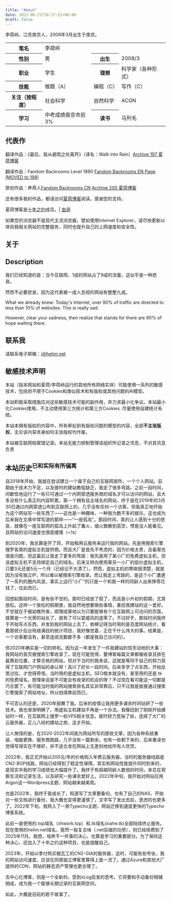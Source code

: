 ```yaml
---
title: "About"
date: 2023-06-21T10:17:51+08:00
draft: false
---
```


李荷岭，江苏南京人，2008年3月出生于南京。

<table>
<tr>
<th>笔名</th>
<td colspan="3">李荷岭</td>
</tr>
<tr>
<th>性别</th>
<td>男</td>
<th>出生</th>
<td>2008/3</td>
</tr>
<tr>
<th>职业</th>
<td>学生</td>
<th>理想</th>
<td>科学家（各种形式）</td>
</tr>
<tr>
<th>技能</th>
<td>做题（A）</td>
<td>编程（C）</td>
<td>写作（C）</td>
</tr>
<tr>
<th>关注（按程度）</th>
<td>社会科学</td>
<td>自然科学</td>
<td>ACGN</td>
</tr>
<tr>
<th>学习</th>
<td>中考成绩南京市前3%</td>
<th>读书</th>
<td>马列毛</td>
</tr>
</table>

<h2>代表作</h2>
            <p>翻译作品：《最后，我从避雨之处离开》（译名：Walk into Rain）<a href="https://blog.helim.net/index.php/archives/197/">Archive 197
                    夏荷博客</a> </p>
            <p>翻译作品：Fandom Backrooms Level 1890 <a href="https://backrooms.fandom.com/wiki/Level_198">Fandom Backrooms
                    EN
                    Page (MOVED to 198)</a></p>
            <p>原创作品：养燕人<a href="https://backrooms.fandom.com/zh/wiki/%E5%85%BB%E7%87%95%E4%BA%BA">Fandom Backrooms
                    CN</a> <a href="https://blog.helim.net/index.php/archives/200/">Archive 200 夏荷博客</a></p>
            <p>还有很多我的作品，都请访问<a href="https://blog.helim.net">夏荷博客</a>阅读。感谢您的支持。 </p>
            <p>夏荷博客是<a href="https://foreverblog.cn/">十年之约</a>成员。| <a href="https://foreverblog.cn/go.html">虫洞</a></p>
            <p>如果您的浏览器不是现代主流浏览器，譬如使用Internet Explorer，请尽快更新以体验我相关网站的完整服务，同时也提升自己的上网速度和安全性。</p>
            <h2>关于</h2>
            <h2 id="description">Description</h2>
            <p>我们已经知道的是：当今互联网，1成的网站占了9成的流量。这似乎是一种悲哀。</p>
            <p>然而不必要悲哀，因为这代表被一成人忽视的网站有整整九成。</p>
            <p>What we already knew: Today&#39;s Internet, over 90% of traffic are directed to less than 10% of
                websites.
                This is really sad.</p>
            <p>However, clear your sadness, then realize that stands for there are 90% of hope waiting there.</p>
            <h2 id="-">联系我</h2>
            <p>请联系电子邮箱：<a href="mailto:i@helim.net">i@helim.net</a> </p>
            <h2 id="-">敏感技术声明</h2>
            <p>本站（指本网站和夏荷/李荷岭运行的其他所有网络实体）可能使用一系列的敏感技术，包括但不限于Cookies和类似技术和有版权或其他问题的AI模型。</p>
            <p>本站积极采取措施应对这些敏感技术可能的副作用，并力求最小化争议。本站最小化Cookies使用，不主动使用第三方统计和第三方Cookies. 尽量使用自建统计系统。</p>
            <p>本站本拥有版权的内容中，所有牵扯到有版权问题的模型的内容，全部<strong>不主张版权</strong>，无论该内容本身如何主张版权均作废。</p>
            <p>本站被互联网档案馆记录。本站无能力控制管理该组织所记录之讯息，不对其讯息负责
            </p>
            <h2 id="-">本站历史<sup>已和实际有所偏离</sup></h2>
            <p>自2018年开始，我就在尝试建立一个属于自己的互联网居所，一个个人网站。前期由于技术力不足，以及彼时的建站教程缺乏，我走了很多弯路。之前一段时间，间歇性地运行了一些只可通过一个内网穿透服务商的域名才可以访问的网站，且大多没有什么真正的内容积累。第一个拥有自主域名的网站，终于是在2019年的3月30日通过内网穿透公布到互联网上的，几乎没有任何一个访客，但我真正地开始为这个网站写一些东西了——这也是一种趣味，一种我为数不多的娱乐。这也成为后来我在文章中常写道的那样——“一座孤岛”。那段时间，真的让人感到十分的悲哀，就像在一座互联网的孤岛上升起了篝火，烟火飘散到高空，愣是没人能看见。且网站的访问速度也很是缓慢（~1s）
            </p>
            <p>到2020年，我总算是开了窍，开始租用云服务来运行我的网站。先是用搜索引擎搜罗各类的虚拟主机提供商。而且大厂是首先不考虑的，因为价格太贵，且备案也很是问题。但这最后让我走了更多的弯路：我先是用了某小厂的免费虚拟主机，但该虚拟主机不支持绑定自己的域名。后来又转向使用某另一小厂的低价虚拟主机，只要3元还是5元一个月（已经记不大清了）。然而，虚拟主机的弊病很清楚，就是因为没有独立IP，所以难以被搜索引擎收录。而让我走上弯路的，是这个小厂遭遇了一系列的圈内风波，事实上运行“小厂”的只是一个和我一样的同龄人出来挣零花钱了，仅此而已。
            </p>
            <p>回想起那段时间，是有些不甘的。那时已经放了假了，而且是小升初的假期，尤其放松。这样一个放松的假期里，我自然地想要做些事情，重拾我建站的这一爱好。不甘就在于被幼稚所害，顺理成章地以为只要能够有个在互联网上可访问的页面，就算是一个光荣的站长了，就有了可以耍威风的虚荣了。不过好歹，那段时间我终于开始写点东西，并发到我的网站上去了。依稀记得当时用的是百度网站统计，看着那统计后台玲琅满目的统计项目，我好像觉着，正在干什么伟大的事。结果是，一个访客都没有，甚至连阅览数都不多（都是我自己访问的）。
            </p>
            <p>但2020年确实是一切的转机。因为这一年发生了一件我建站的惊天动地的大事：我网站的首页被搜索引擎收录了。现在可能觉得，要博客每篇文章都被收录且排在最靠前位置，才算合格的网站，但对于当时的我来说，这就是等同于自己的努力获得了互联网门户网站的承认呀！高兴了好长一段时间。后来多学了点东西，开始反思过往，才觉得奇怪。当时用的是虚拟主机，SEO根本就没有，甚至用的还是.tk的免费域名，按理来说是不可能会有收录的机会的呀？不过现在看可能这一切都是巧合罢了，有可能当时我的网站搜索排名其实非常靠后，只不过我是直接通过搜索引擎搜索了网站地址，所以拍得靠前而已。
            </p>
            <p>不可否认的还是，2020年鼓舞了我。后来的疫情让我用更多课余时间钻研了一些技术。我也渐渐明确了，用虚拟主机建站不再是一个办法。我像回到了刚刚开始建站时一样，在互联网上搜罗一些VPS相关信息。彼时财力宽裕了些，选择了大厂的云服务器，正儿八经的建站之旅，这才开始。
            </p>
            <p>让人惋惜的是，在2020-2022年间我为网站所写的那些文章，因为各种系统重装、电脑更换、服务商跑路，几乎没有一篇剩余。也有一些剩下来的，后来重读也觉得写得实在不够好，并不适合发在网站上无差别地给所有人欣赏。
            </p>
            <p>2022年，我正式开始以200元/年的价格购入年费云服务器，当时的服务器线路是CN2-BGP线路，网站已经得到了稳定性保障。其实和网站性能提升同时到来的，是现实中我的学习成绩也大幅提升了。我终于有超越同龄人数倍的时间，来花在观察生活和记录生活，以及研究一些课余爱好上。2022年中旬，我开始对网站应用Argon这一Wordpress主题，网站越来越美观。
            </p>
            <p>也是2022年，我终于是成长了，知道写了文章要备份。也有了自己的NAS，开始对一些文档进行备份，我大概也变得更谨慎了，文字写了发出去前，思虑的也更多了。2022年下旬，我购入了一款Typecho主题，网站迁移到速度更快的Typecho博客系统。
            </p>
            <p>此前一直使用的.top域名（xhwork.top）和.tk域名(xiahe.tk)全部陆续终止服务。现在使用的helim.net域名，竟然一股复古味（.net后缀的功劳），则已经续费到了2025年11月。我想，培养干一件事的决心，也算是学习的重要部分。为了保持这种决心，还加入了十年之约这种项目，也是提醒自己。
            </p>
            <p>2023年，开始以季付购买搬瓦工的CN2-GIA的服务器，这时，可能有些夸张，我的网站访问速度，应该在同类独立博客里算得上是一流了。通过Azure和其他大厂提供的CDN，网站的静态资产管理也更合理了。</p>
            <p>去中心化博客，则是一个全新的，受到xLog启发的思考。它将要和手动备份相辅相成，成为我一个能够长期记录的互联网空间。</p>
            <p>如此，大概是目前的若干故事了。</p>

